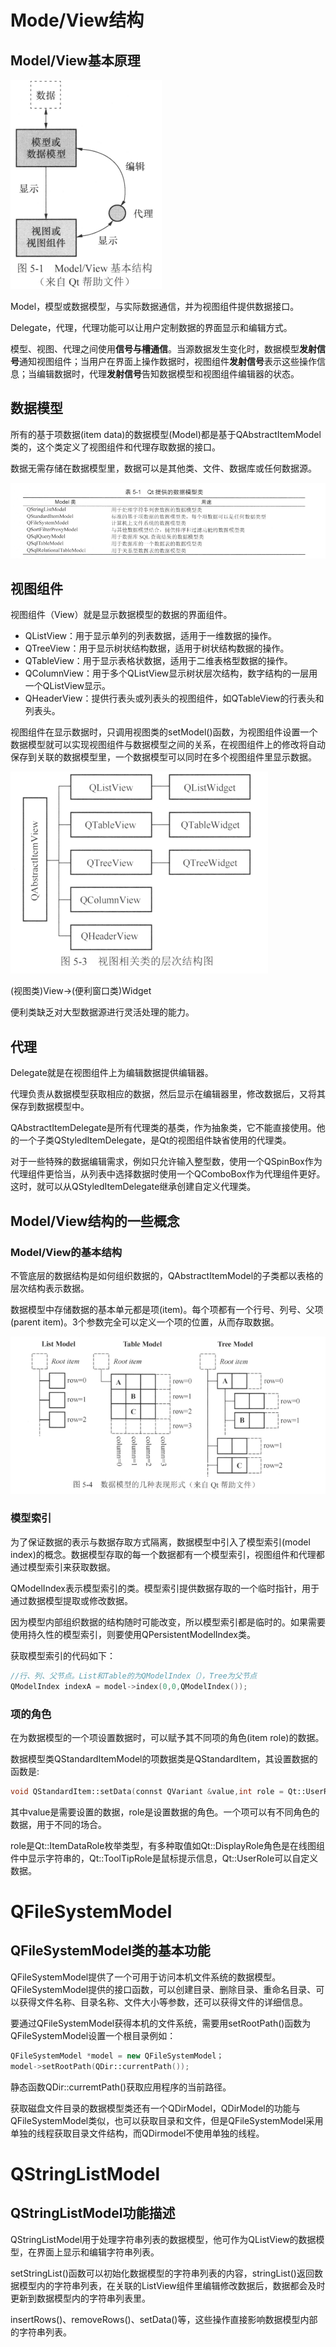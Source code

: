 # Mode/View结构

## Model/View基本原理                                                                                                                                                                                                                

![image-20240220084705045](README.assets/image-20240220084705045.png)

Model，模型或数据模型，与实际数据通信，并为视图组件提供数据接口。

Delegate，代理，代理功能可以让用户定制数据的界面显示和编辑方式。

模型、视图、代理之间使用**信号与槽通信**。当源数据发生变化时，数据模型**发射信号**通知视图组件；当用户在界面上操作数据时，视图组件**发射信号**表示这些操作信息；当编辑数据时，代理**发射信号**告知数据模型和视图组件编辑器的状态。

## 数据模型

所有的基于项数据(item data)的数据模型(Model)都是基于QAbstractItemModel类的，这个类定义了视图组件和代理存取数据的接口。

数据无需存储在数据模型里，数据可以是其他类、文件、数据库或任何数据源。

![image-20240220090627609](README.assets/image-20240220090627609.png)

## 视图组件

视图组件（View）就是显示数据模型的数据的界面组件。

- QListView：用于显示单列的列表数据，适用于一维数据的操作。
- QTreeView：用于显示树状结构数据，适用于树状结构数据的操作。
- QTableView：用于显示表格状数据，适用于二维表格型数据的操作。
- QColumnView：用于多个QListView显示树状层次结构，数字结构的一层用一个QListView显示。
- QHeaderView：提供行表头或列表头的视图组件，如QTableView的行表头和列表头。

视图组件在显示数据时，只调用视图类的setModel()函数，为视图组件设置一个数据模型就可以实现视图组件与数据模型之间的关系，在视图组件上的修改将自动保存到关联的数据模型里，一个数据模型可以同时在多个视图组件里显示数据。

![image-20240220092028890](README.assets/image-20240220092028890.png)

(视图类)View->(便利窗口类)Widget

便利类缺乏对大型数据源进行灵活处理的能力。

## 代理

Delegate就是在视图组件上为编辑数据提供编辑器。

代理负责从数据模型获取相应的数据，然后显示在编辑器里，修改数据后，又将其保存到数据模型中。

QAbstractItemDelegate是所有代理类的基类，作为抽象类，它不能直接使用。他的一个子类QStyledItemDelegate，是Qt的视图组件缺省使用的代理类。

对于一些特殊的数据编辑需求，例如只允许输入整型数，使用一个QSpinBox作为代理组件更恰当，从列表中选择数据时使用一个QComboBox作为代理组件更好。这时，就可以从QStyledItemDelegate继承创建自定义代理类。

## Model/View结构的一些概念

### Model/View的基本结构

不管底层的数据结构是如何组织数据的，QAbstractItemModel的子类都以表格的层次结构表示数据。

数据模型中存储数据的基本单元都是项(item)。每个项都有一个行号、列号、父项(parent item)。3个参数完全可以定义一个项的位置，从而存取数据。

![image-20240220094956742](README.assets/image-20240220094956742.png)

### 模型索引 

为了保证数据的表示与数据存取方式隔离，数据模型中引入了模型索引(model index)的概念。数据模型存取的每一个数据都有一个模型索引，视图组件和代理都通过模型索引来获取数据。

QModelIndex表示模型索引的类。模型索引提供数据存取的一个临时指针，用于通过数据模型提取或修改数据。

因为模型内部组织数据的结构随时可能改变，所以模型索引都是临时的。如果需要使用持久性的模型索引，则要使用QPersistentModelIndex类。

获取模型索引的代码如下：

```C++
//行、列、父节点。List和Table的为QModelIndex（），Tree为父节点
QModelIndex indexA = model->index(0,0,QModelIndex());
```

### 项的角色

在为数据模型的一个项设置数据时，可以赋予其不同项的角色(item role)的数据。

数据模型类QStandardItemModel的项数据类是QStandardItem，其设置数据的函数是:

```c++
void QStandardItem::setData(connst QVariant &value,int role = Qt::UserRole + 1);
```

其中value是需要设置的数据，role是设置数据的角色。一个项可以有不同角色的数据，用于不同的场合。

role是Qt::ItemDataRole枚举类型，有多种取值如Qt::DisplayRole角色是在线图组件中显示字符串的，Qt::ToolTipRole是鼠标提示信息，Qt::UserRole可以自定义数据。

# QFileSystemModel

## QFileSystemModel类的基本功能

QFileSystemModel提供了一个可用于访问本机文件系统的数据模型。QFileSystemModel提供的接口函数，可以创建目录、删除目录、重命名目录、可以获得文件名称、目录名称、文件大小等参数，还可以获得文件的详细信息。

要通过QFileSystemModel获得本机的文件系统，需要用setRootPath()函数为QFileSystemModel设置一个根目录例如：

```c++
QFileSystemModel *model = new QFileSystemModel；
model->setRootPath(QDir::currentPath());
```

静态函数QDir::curremtPath()获取应用程序的当前路径。

获取磁盘文件目录的数据模型类还有一个QDirModel，QDirModel的功能与QFileSystemModel类似，也可以获取目录和文件，但是QFileSystemModel采用单独的线程获取目录文件结构，而QDirmodel不使用单独的线程。

# QStringListModel

## QStringListModel功能描述

QStringListModel用于处理字符串列表的数据模型，他可作为QListView的数据模型，在界面上显示和编辑字符串列表。

setStringList()函数可以初始化数据模型的字符串列表的内容，stringList()返回数据模型内的字符串列表，在关联的ListView组件里编辑修改数据后，数据都会及时更新到数据模型内的字符串列表里。

insertRows()、removeRows()、setData()等，这些操作直接影响数据模型内部的字符串列表。

